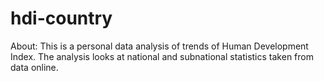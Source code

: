 # hdi-country
About: 
This is a personal data analysis of trends of Human Development Index.  The analysis looks at national and subnational statistics taken from data online.

